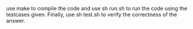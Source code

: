 use make to compile the code and use sh run.sh to run the code using the testcases given. Finally, use sh test.sh to verify the correctness of the answer.
